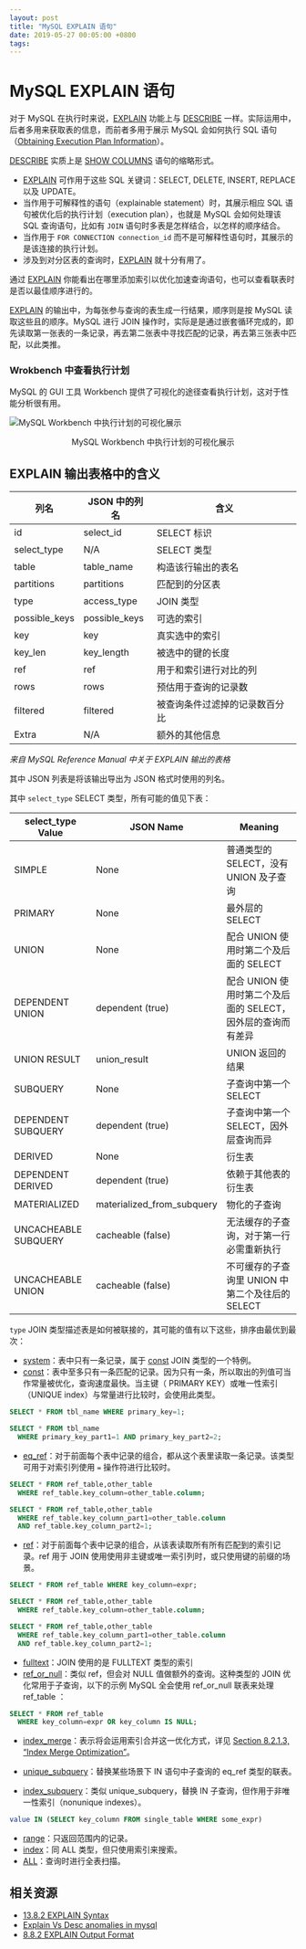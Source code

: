 ```yaml
---
layout: post
title: "MySQL EXPLAIN 语句"
date: 2019-05-27 00:05:00 +0800
tags: 
---
```

    
# MySQL EXPLAIN 语句

对于 MySQL 在执行时来说，[EXPLAIN](https://dev.mysql.com/doc/refman/8.0/en/explain.html) 功能上与 [DESCRIBE](https://dev.mysql.com/doc/refman/8.0/en/describe.html) 一样。实际运用中，后者多用来获取表的信息，而前者多用于展示 MySQL 会如何执行 SQL 语句（[Obtaining Execution Plan Information](https://dev.mysql.com/doc/refman/8.0/en/explain.html#explain-execution-plan)）。

[DESCRIBE](https://dev.mysql.com/doc/refman/8.0/en/describe.html) 实质上是 [SHOW COLUMNS](https://dev.mysql.com/doc/refman/8.0/en/show-columns.html) 语句的缩略形式。

- [EXPLAIN](https://dev.mysql.com/doc/refman/8.0/en/explain.html) 可作用于这些 SQL 关键词：SELECT, DELETE, INSERT, REPLACE 以及 UPDATE。
- 当作用于可解释性的语句（explainable statement）时，其展示相应 SQL 语句被优化后的执行计划（execution plan），也就是 MySQL 会如何处理该 SQL 查询语句，比如有 `JOIN` 语句时多表是怎样结合，以怎样的顺序结合。
- 当作用于 `FOR CONNECTION connection_id` 而不是可解释性语句时，其展示的是该连接的执行计划。
- 涉及到对分区表的查询时，[EXPLAIN](https://dev.mysql.com/doc/refman/8.0/en/explain.html) 就十分有用了。

通过 [EXPLAIN](https://dev.mysql.com/doc/refman/8.0/en/explain.html) 你能看出在哪里添加索引以优化加速查询语句，也可以查看联表时是否以最佳顺序进行的。


[EXPLAIN](https://dev.mysql.com/doc/refman/8.0/en/explain.html) 的输出中，为每张参与查询的表生成一行结果，顺序则是按 MySQL 读取这些且的顺序。MySQL 进行 JOIN 操作时，实际是是通过嵌套循环完成的，即先读取第一张表的一条记录，再去第二张表中寻找匹配的记录，再去第三张表中匹配，以此类推。


### Wrokbench 中查看执行计划

MySQL 的 GUI 工具 Workbench 提供了可视化的途径查看执行计划，这对于性能分析很有用。

![MySQL Workbench 中执行计划的可视化展示](https://user-images.githubusercontent.com/3783096/58379691-a38bf500-7fd9-11e9-9151-216cae041812.png)
<p align="center">MySQL Workbench 中执行计划的可视化展示</p>

## EXPLAIN 输出表格中的含义


|列名|	JSON 中的列名|	含义|
|---|---|---|
|id|	select_id|	SELECT 标识|
|select_type|	N/A|	SELECT 类型|
|table|	table_name|	构造该行输出的表名|
|partitions|	partitions|	匹配到的分区表|
|type|	access_type|	JOIN 类型|
|possible_keys|	possible_keys|	可选的索引|
|key|	key|	真实选中的索引|
|key_len|	key_length|	被选中的键的长度|
|ref|	ref|	用于和索引进行对比的列|
|rows|	rows|	预估用于查询的记录数|
|filtered|	filtered|	被查询条件过滤掉的记录数百分比|
|Extra|	N/A|	额外的其他信息|

_来自 MySQL Reference Manual 中关于 EXPLAIN 输出的表格_

其中 JSON 列表是将该输出导出为 JSON 格式时使用的列名。

其中 `select_type` SELECT 类型，所有可能的值见下表：

|select_type Value|	JSON Name|	Meaning|
|---|---|---|
|SIMPLE|	None|	普通类型的 SELECT，没有 UNION 及子查询|
|PRIMARY|	None|	最外层的 SELECT|
|UNION|	None|	配合 UNION 使用时第二个及后面的 SELECT |
|DEPENDENT UNION|	dependent (true)|	配合 UNION 使用时第二个及后面的 SELECT，因外层的查询而有差异 |
|UNION RESULT|	union_result| UNION 返回的结果|
|SUBQUERY|	None|	子查询中第一个 SELECT |
|DEPENDENT SUBQUERY|	dependent (true)|	子查询中第一个 SELECT，因外层查询而异|
|DERIVED|	None|	衍生表|
|DEPENDENT DERIVED|	dependent (true)|	依赖于其他表的衍生表|
|MATERIALIZED|	materialized_from_subquery|	物化的子查询|
|UNCACHEABLE SUBQUERY|	cacheable (false)|	无法缓存的子查询，对于第一行必需重新执行|
|UNCACHEABLE UNION|	cacheable (false)|	不可缓存的子查询里 UNION 中第二个及往后的 SELECT|

`type` JOIN 类型描述表是如何被联接的，其可能的值有以下这些，排序由最优到最次：

- [system](https://dev.mysql.com/doc/refman/8.0/en/explain-output.html#jointype_system)：表中只有一条记录，属于 [const](https://dev.mysql.com/doc/refman/8.0/en/explain-output.html#jointype_const) JOIN 类型的一个特例。
- [const](https://dev.mysql.com/doc/refman/8.0/en/explain-output.html#jointype_const)：表中至多只有一条匹配的记录。因为只有一条，所以取出的列值可当作常量被优化，查询速度最快。当主键（ PRIMARY KEY）或唯一性索引（UNIQUE index）与常量进行比较时，会使用此类型。

```sql
SELECT * FROM tbl_name WHERE primary_key=1;

SELECT * FROM tbl_name
  WHERE primary_key_part1=1 AND primary_key_part2=2;
```

- [eq_ref](https://dev.mysql.com/doc/refman/8.0/en/explain-output.html#jointype_eq_ref)：对于前面每个表中记录的组合，都从这个表里读取一条记录。该类型可用于对索引列使用 `=` 操作符进行比较时。

```sql
SELECT * FROM ref_table,other_table
  WHERE ref_table.key_column=other_table.column;

SELECT * FROM ref_table,other_table
  WHERE ref_table.key_column_part1=other_table.column
  AND ref_table.key_column_part2=1;
```

- [ref](https://dev.mysql.com/doc/refman/8.0/en/explain-output.html#jointype_ref)：对于前面每个表中记录的组合，从该表读取所有所有匹配到的索引记录。ref 用于 JOIN 使用使用非主键或唯一索引列时，或只使用键的前缀的场景。

```sql
SELECT * FROM ref_table WHERE key_column=expr;

SELECT * FROM ref_table,other_table
  WHERE ref_table.key_column=other_table.column;

SELECT * FROM ref_table,other_table
  WHERE ref_table.key_column_part1=other_table.column
  AND ref_table.key_column_part2=1;
```

- [fulltext](https://dev.mysql.com/doc/refman/8.0/en/explain-output.html#jointype_fulltext)：JOIN 使用的是 FULLTEXT 类型的索引
- [ref_or_null](https://dev.mysql.com/doc/refman/8.0/en/explain-output.html#jointype_ref_or_null)：类似 ref，但会对 NULL 值做额外的查询。这种类型的 JOIN 优化常用于子查询，以下的示例 MySQL 全会使用 ref_or_null 联表来处理 ref_table ：

```sql
SELECT * FROM ref_table
  WHERE key_column=expr OR key_column IS NULL;
```

- [index_merge](https://dev.mysql.com/doc/refman/8.0/en/explain-output.html#jointype_index_merge)：表示将会运用索引合并这一优化方式，详见 [Section 8.2.1.3, “Index Merge Optimization”](https://dev.mysql.com/doc/refman/8.0/en/index-merge-optimization.html)。

 - [unique_subquery](https://dev.mysql.com/doc/refman/8.0/en/explain-output.html#jointype_unique_subquery)：替换某些场景下 IN 语句中子查询的 eq_ref 类型的联表。

- [index_subquery](https://dev.mysql.com/doc/refman/8.0/en/explain-output.html#jointype_index_subquery)：类似 unique_subquery，替换 IN 子查询，但作用于非唯一性索引（nonunique indexes）。

```sql
value IN (SELECT key_column FROM single_table WHERE some_expr)
```

- [range](https://dev.mysql.com/doc/refman/8.0/en/explain-output.html#jointype_range)：只返回范围内的记录。
- [index](https://dev.mysql.com/doc/refman/8.0/en/explain-output.html#jointype_index)：同 ALL 类型，但只使用索引来搜索。
- [ALL](https://dev.mysql.com/doc/refman/8.0/en/explain-output.html#jointype_all)：查询时进行全表扫描。


## 相关资源

- [13.8.2 EXPLAIN Syntax](https://dev.mysql.com/doc/refman/8.0/en/explain.html)
- [Explain Vs Desc anomalies in mysql](https://stackoverflow.com/questions/3100247/explain-vs-desc-anomalies-in-mysql)
- [8.8.2 EXPLAIN Output Format](https://dev.mysql.com/doc/refman/8.0/en/explain-output.html)




    